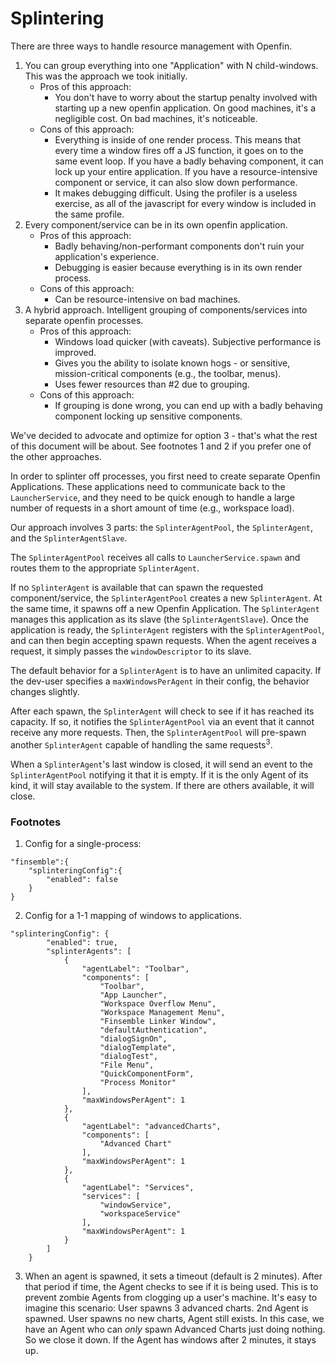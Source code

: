 # Splintering

There are three ways to handle resource management with Openfin.
 1. You can group everything into one "Application" with N child-windows. This was the approach we took initially.
 	* Pros of this approach:
        * You don't have to worry about the startup penalty involved with starting up a new openfin application. On good machines, it's a negligible cost. On bad machines, it's noticeable.
    * Cons of this approach:
        * Everything is inside of one render process. This means that every time a window fires off a JS function, it goes on to the same event loop. If you have a badly behaving component, it can lock up your entire application. If you have a resource-intensive component or service, it can also slow down performance.
        * It makes debugging difficult. Using the profiler is a useless exercise, as all of the javascript for every window is included in the same profile.
2. Every component/service can be in its own openfin application.
    * Pros of this approach:
        * Badly behaving/non-performant components don't ruin your application's experience.
        * Debugging is easier because everything is in its own render process.
    * Cons of this approach:
        * Can be resource-intensive on bad machines.
3. A hybrid approach. Intelligent grouping of components/services into separate openfin processes.
    * Pros of this approach:
        * Windows load quicker (with caveats). Subjective performance is improved.
        * Gives you the ability to isolate known hogs - or sensitive, mission-critical components (e.g., the toolbar, menus).
        * Uses fewer resources than #2 due to grouping.
    * Cons of this approach:
        * If grouping is done wrong, you can end up with a badly behaving component locking up sensitive components.

We've decided to advocate and optimize for option 3 - that's what the rest of this document will be about. See footnotes 1 and 2 if you prefer one of the other approaches.

In order to splinter off processes, you first need to create separate Openfin Applications. These applications need to communicate back to the `LauncherService`, and they need to be quick enough to handle a large number of requests in a short amount of time (e.g., workspace load).

Our approach involves 3 parts: the `SplinterAgentPool`, the `SplinterAgent`, and the `SplinterAgentSlave`.

The `SplinterAgentPool` receives all calls to `LauncherService.spawn` and routes them to the appropriate `SplinterAgent`.

If no `SplinterAgent` is available that can spawn the requested component/service, the `SplinterAgentPool` creates a new `SplinterAgent`. At the same time, it spawns off a new Openfin Application. The `SplinterAgent` manages this application as its slave (the `SplinterAgentSlave`). Once the application is ready, the `SplinterAgent` registers with the `SplinterAgentPool`, and can then begin accepting spawn requests. When the agent receives a request, it simply passes the `windowDescriptor` to its slave.

The default behavior for a `SplinterAgent` is to have an unlimited capacity. If the dev-user specifies a `maxWindowsPerAgent` in their config, the behavior changes slightly.

After each spawn, the `SplinterAgent` will check to see if it has reached its capacity. If so, it notifies the `SplinterAgentPool` via an event that it cannot receive any more requests. Then, the `SplinterAgentPool` will pre-spawn another `SplinterAgent` capable of handling the same requests<sup>3</sup>.

When a `SplinterAgent`'s last window is closed, it will send an event to the `SplinterAgentPool` notifying it that it is empty. If it is the only Agent of its kind, it will stay available to the system. If there are others available, it will close.

### Footnotes
1. Config for a single-process:
```
"finsemble":{
    "splinteringConfig":{
        "enabled": false
    }
}
```
2. Config for a 1-1 mapping of windows to applications.
```
"splinteringConfig": {
		"enabled": true,
		"splinterAgents": [
			{
				"agentLabel": "Toolbar",
				"components": [
					"Toolbar",
					"App Launcher",
					"Workspace Overflow Menu",
					"Workspace Management Menu",
					"Finsemble Linker Window",
					"defaultAuthentication",
					"dialogSignOn",
					"dialogTemplate",
					"dialogTest",
					"File Menu",
					"QuickComponentForm",
					"Process Monitor"
				],
                "maxWindowsPerAgent": 1
			},
			{
				"agentLabel": "advancedCharts",
				"components": [
					"Advanced Chart"
				],
				"maxWindowsPerAgent": 1
			},
			{
				"agentLabel": "Services",
				"services": [
					"windowService",
					"workspaceService"
				],
                "maxWindowsPerAgent": 1
			}
		]
	}
```
3. When an agent is spawned, it sets a timeout (default is 2 minutes). After that period if time, the Agent checks to see if it is being used. This is to prevent zombie Agents from clogging up a user's machine. It's easy to imagine this scenario: User spawns 3 advanced charts. 2nd Agent is spawned. User spawns no new charts, Agent still exists. In this case, we have an Agent who can _only_ spawn Advanced Charts just doing nothing. So we close it down. If the Agent has windows after 2 minutes, it stays up.
